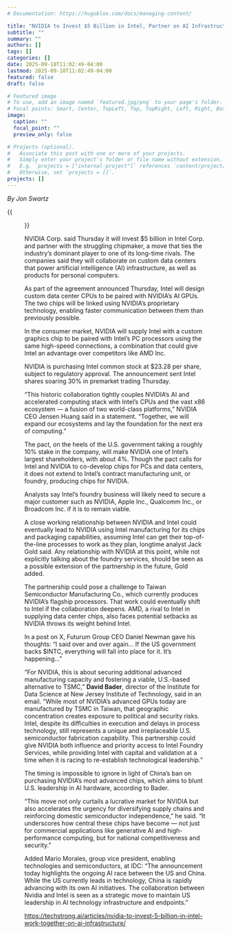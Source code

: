 ```yaml
---
# Documentation: https://hugoblox.com/docs/managing-content/

title: "NVIDIA to Invest $5 Billion in Intel, Partner on AI Infrastructure and Products"
subtitle: ""
summary: ""
authors: []
tags: []
categories: []
date: 2025-09-18T11:02:49-04:00
lastmod: 2025-09-18T11:02:49-04:00
featured: false
draft: false

# Featured image
# To use, add an image named `featured.jpg/png` to your page's folder.
# Focal points: Smart, Center, TopLeft, Top, TopRight, Left, Right, BottomLeft, Bottom, BottomRight.
image:
  caption: ""
  focal_point: ""
  preview_only: false

# Projects (optional).
#   Associate this post with one or more of your projects.
#   Simply enter your project's folder or file name without extension.
#   E.g. `projects = ["internal-project"]` references `content/project/deep-learning/index.md`.
#   Otherwise, set `projects = []`.
projects: []
---
```


*By Jon Swartz*

{{<figure src="NVIDIA.jpg">}}

NVIDIA Corp. said Thursday it will invest $5 billion in Intel Corp. and partner with the struggling chipmaker, a move that ties the industry’s dominant player to one of its long-time rivals. The companies said they will collaborate on custom data centers that power artificial intelligence (AI) infrastructure, as well as products for personal computers.

As part of the agreement announced Thursday, Intel will design custom data center CPUs to be paired with NVIDIA’s AI GPUs. The two chips will be linked using NVIDIA’s proprietary technology, enabling faster communication between them than previously possible.

In the consumer market, NVIDIA will supply Intel with a custom graphics chip to be paired with Intel’s PC processors using the same high-speed connections, a combination that could give Intel an advantage over competitors like AMD Inc.

NVIDIA is purchasing Intel common stock at $23.28 per share, subject to regulatory approval. The announcement sent Intel shares soaring 30% in premarket trading Thursday.

“This historic collaboration tightly couples NVIDIA’s AI and accelerated computing stack with Intel’s CPUs and the vast x86 ecosystem — a fusion of two world-class platforms,” NVIDIA CEO Jensen Huang said in a statement. “Together, we will expand our ecosystems and lay the foundation for the next era of computing.”

The pact, on the heels of the U.S. government taking a roughly 10% stake in the company, will make NVIDIA one of Intel’s largest shareholders, with about 4%. Though the pact calls for Intel and NVIDIA to co-develop chips for PCs and data centers, it does not extend to Intel’s contract manufacturing unit, or foundry, producing chips for NVIDIA.

Analysts say Intel’s foundry business will likely need to secure a major customer such as NVIDIA, Apple Inc., Qualcomm Inc., or Broadcom Inc. if it is to remain viable.

A close working relationship between NVIDIA and Intel could eventually lead to NVIDIA using Intel manufacturing for its chips and packaging capabilities, assuming Intel can get their top-of-the-line processes to work as they plan, longtime analyst Jack Gold said. Any relationship with NVIDIA at this point, while not explicitly talking about the foundry services, should be seen as a possible extension of the partnership in the future, Gold added.

The partnership could pose a challenge to Taiwan Semiconductor Manufacturing Co., which currently produces NVIDIA’s flagship processors. That work could eventually shift to Intel if the collaboration deepens. AMD, a rival to Intel in supplying data center chips, also faces potential setbacks as NVIDIA throws its weight behind Intel.

In a post on X, Futurum Group CEO Daniel Newman gave his thoughts: “I said over and over again… If the US government backs $INTC, everything will fall into place for it. It’s happening…”

“For NVIDIA, this is about securing additional advanced manufacturing capacity and fostering a viable, U.S.-based alternative to TSMC,” **David Bader**, director of the Institute for Data Science at New Jersey Institute of Technology, said in an email. “While most of NVIDIA’s advanced GPUs today are manufactured by TSMC in Taiwan, that geographic concentration creates exposure to political and security risks. Intel, despite its difficulties in execution and delays in process technology, still represents a unique and irreplaceable U.S. semiconductor fabrication capability. This partnership could give NVIDIA both influence and priority access to Intel Foundry Services, while providing Intel with capital and validation at a time when it is racing to re-establish technological leadership.”

The timing is impossible to ignore in light of China’s ban on purchasing NVIDIA’s most advanced chips, which aims to blunt U.S. leadership in AI hardware, according to Bader.

“This move not only curtails a lucrative market for NVIDIA but also accelerates the urgency for diversifying supply chains and reinforcing domestic semiconductor independence,” he said. “It underscores how central these chips have become — not just for commercial applications like generative AI and high-performance computing, but for national competitiveness and security.”

Added Mario Morales, group vice president, enabling technologies and semiconductors, at IDC: “The announcement today highlights the ongoing AI race between the US and China. While the US currently leads in technology, China is rapidly advancing with its own AI initiatives. The collaboration between Nvidia and Intel is seen as a strategic move to maintain US leadership in AI technology infrastructure and endpoints.”

https://techstrong.ai/articles/nvidia-to-invest-5-billion-in-intel-work-together-on-ai-infrastructure/
